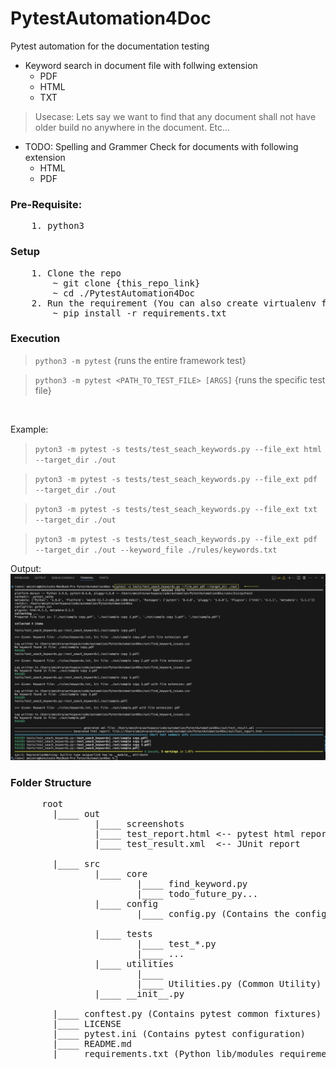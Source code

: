 # PytestAutomation4Doc
Pytest automation for the documentation testing

- Keyword search in document file with follwing extension
    - PDF
    - HTML
    - TXT

> Usecase: Lets say we want to find that any document shall not have older build no anywhere in the document. Etc...

- TODO: Spelling and Grammer Check for documents with following extension
    - HTML
    - PDF


### Pre-Requisite:
<pre>
    1. python3
</pre>

### Setup
<pre>
    1. Clone the repo
        ~ git clone {this_repo_link}
        ~ cd ./PytestAutomation4Doc
    2. Run the requirement (You can also create virtualenv first before installing modules)
        ~ pip install -r requirements.txt
</pre>


### Execution
> `python3 -m pytest` {runs the entire framework test}

> `python3 -m pytest <PATH_TO_TEST_FILE> [ARGS]` {runs the specific test file}

<br/>

Example: 
> `pyton3 -m pytest -s tests/test_seach_keywords.py --file_ext html --target_dir ./out`

> `pyton3 -m pytest -s tests/test_seach_keywords.py --file_ext pdf --target_dir ./out`

> `pyton3 -m pytest -s tests/test_seach_keywords.py --file_ext txt --target_dir ./out`

> `pyton3 -m pytest -s tests/test_seach_keywords.py --file_ext pdf --target_dir ./out --keyword_file ./rules/keywords.txt`


Output:
![SampleExecution](out/screenshots/execution-sample-2.png)


### Folder Structure
<pre>
      root
        |____ out
                |____ screenshots
                |____ test_report.html <-- pytest html report
                |____ test_result.xml  <-- JUnit report

        |____ src
                |____ core
                        |____ find_keyword.py
                        |____ todo_future_py...
                |____ config
                        |____ config.py (Contains the configuration for entire framework)[HP]

                |____ tests
                        |____ test_*.py
                        |____ ...
                |____ utilities
                        |____ 
                        |____ Utilities.py (Common Utility)
                |____ __init__.py

        |____ conftest.py (Contains pytest common fixtures)
        |____ LICENSE
        |____ pytest.ini (Contains pytest configuration)
        |____ README.md
        |____ requirements.txt (Python lib/modules requirements)
</pre>
